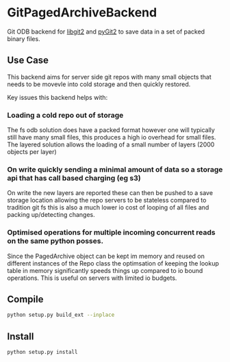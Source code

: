 # GitPagedArchiveBackend
Git ODB backend for [libgit2](https://github.com/libgit2/libgit2) and [pyGit2](https://github.com/libgit2/pygit2) to save data in a set of packed binary files.

## Use Case
This backend aims for server side git repos with many small objects that needs to be movevle into cold storage and then quickly restored.

Key issues this backend helps with:

### Loading a cold repo out of storage
The fs odb solution does have a packed format however one will typically still have many small files, this produces a high io overhead for small files.
The layered solution allows the loading of a small number of layers (2000 objects per layer)

### On write quickly sending a minimal amount of data so a storage api that has call based charging (eg s3)
On write the new layers are reported these can then be pushed to a save storage location allowing the repo servers to be stateless compared to tradition git fs this is also a much lower io cost of looping of all files and packing up/detecting changes.

### Optimised operations for multiple incoming concurrent reads on the same python posses.
Since the PagedArchive object can be kept im memory and reused on different instances of the Repo class the optimsation of keeping the lookup table in memory significantly speeds things up compared to io bound operations. This is useful on servers with limited io budgets.


## Compile
```bash
python setup.py build_ext --inplace
```

## Install
```bash
python setup.py install
```

